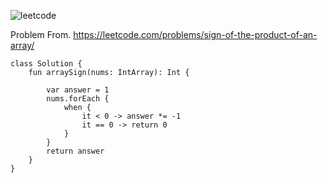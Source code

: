 ![leetcode](https://user-images.githubusercontent.com/77060863/235554382-b29c4642-e08a-4c3b-9f23-989b5cb24b02.PNG)

Problem From.
https://leetcode.com/problems/sign-of-the-product-of-an-array/

```
class Solution {
    fun arraySign(nums: IntArray): Int {
        
        var answer = 1
        nums.forEach {
            when {
                it < 0 -> answer *= -1
                it == 0 -> return 0
            }
        }
        return answer
    }
}
```
